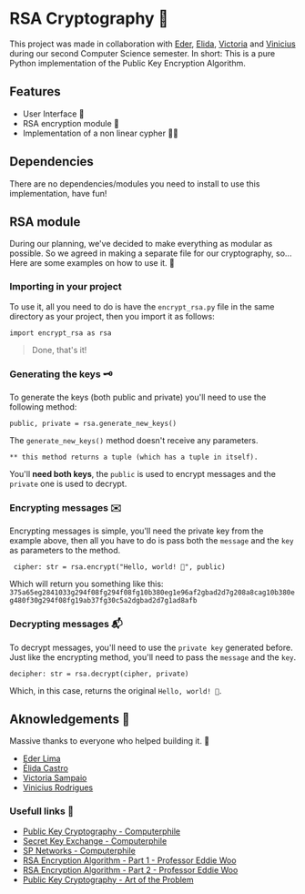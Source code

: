 # RSA Cryptography 🔐

This project was made in collaboration with [Eder](https://github.com/Nxrth-x), [Elida](https://github.com/elidacastro), [Victoria](https://github.com/suzuyay) and [Vinicius](https://github.com/Viniccin) during our second Computer Science semester.  In short: This is a pure Python implementation of the Public Key Encryption Algorithm.

## Features 
- User Interface 📱
- RSA encryption module 🔑
- Implementation of a non linear cypher 👨‍💻

## Dependencies
There are no dependencies/modules you need to install to use this implementation, have fun! 

## RSA module
During our planning, we've decided to make everything as modular as possible. So we agreed in making a separate file for our cryptography, so... Here are some examples on how to use it. 🤠

### Importing in your project
To use it, all you need to do is have the `encrypt_rsa.py` file in the same directory as your project, then you import it as follows:

`import encrypt_rsa as rsa`

> Done, that's it!

### Generating the keys 🗝️
To generate the keys (both public and private) you'll need to use the following method:

`public, private = rsa.generate_new_keys()`

The `generate_new_keys()` method doesn't receive any parameters. 

`** this method returns a tuple (which has a tuple in itself).`

You'll **need both keys**, the `public` is used to encrypt messages and the `private` one is used to decrypt.

### Encrypting messages ✉️
Encrypting messages is simple, you'll need the private key from the example above, then all you have to do is pass both the `message` and the `key` as parameters to the method.

` cipher: str = rsa.encrypt("Hello, world! 👋", public)`

Which will return you something like this: `375a65eg2841033g294f08fg294f08fg10b380eg1e96af2gbad2d7g208a8cag10b380eg480f30g294f08fg19ab37fg30c5a2dgbad2d7g1ad8afb`

### Decrypting messages 📬
To decrypt messages, you'll need to use the `private key` generated before. Just like the encrypting method, you'll need to pass the `message` and the `key`.

`decipher: str = rsa.decrypt(cipher, private)`

Which, in this case, returns the original `Hello, world! 👋`.

## Aknowledgements  👏
Massive thanks to everyone who helped building it. 💖
- [Eder Lima](https://github.com/Nxrth-x)
- [Élida Castro](https://github.com/elidacastro)
- [Victoria Sampaio](https://github.com/suzuyay) 
- [Vinicius Rodrigues](https://github.com/Viniccin) 

### Usefull links 🔗
- [Public Key Cryptography - Computerphile](https://www.youtube.com/watch?v=GSIDS_lvRv4)
- [Secret Key Exchange - Computerphile](https://www.youtube.com/watch?v=NmM9HA2MQGI)
- [SP Networks - Computerphile](https://www.youtube.com/watch?v=DLjzI5dX8jc)
- [RSA Encryption Algorithm - Part 1 - Professor Eddie Woo](https://www.youtube.com/watch?v=4zahvcJ9glg)
- [RSA Encryption Algorithm - Part 2 - Professor Eddie Woo](https://www.youtube.com/watch?v=oOcTVTpUsPQ)
- [Public Key Cryptography - Art of the Problem](https://www.youtube.com/watch?v=wXB-V_Keiu8)